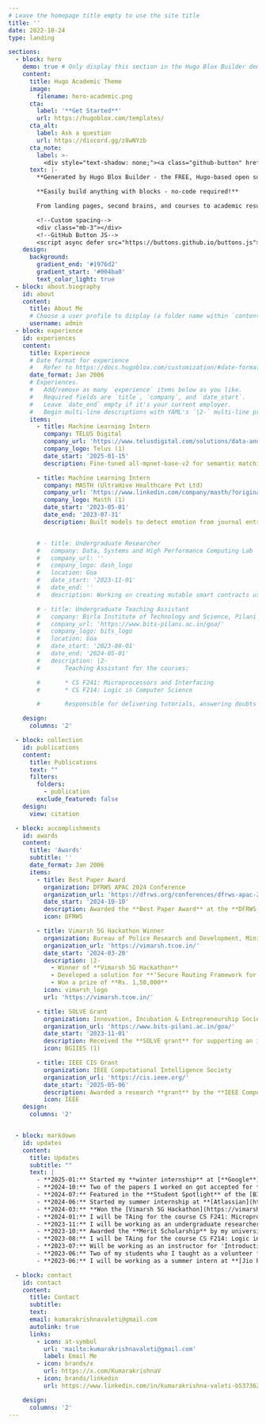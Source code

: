 ```yaml
---
# Leave the homepage title empty to use the site title
title: ''
date: 2022-10-24
type: landing

sections:
  - block: hero
    demo: true # Only display this section in the Hugo Blox Builder demo site
    content:
      title: Hugo Academic Theme
      image:
        filename: hero-academic.png
      cta:
        label: '**Get Started**'
        url: https://hugoblox.com/templates/
      cta_alt:
        label: Ask a question
        url: https://discord.gg/z8wNYzb
      cta_note:
        label: >-
          <div style="text-shadow: none;"><a class="github-button" href="https://github.com/HugoBlox/hugo-blox-builder" data-icon="octicon-star" data-size="large" data-show-count="true" aria-label="Star">Star Hugo Blox Builder</a></div><div style="text-shadow: none;"><a class="github-button" href="https://github.com/HugoBlox/theme-academic-cv" data-icon="octicon-star" data-size="large" data-show-count="true" aria-label="Star">Star the Academic template</a></div>
      text: |-
        **Generated by Hugo Blox Builder - the FREE, Hugo-based open source website builder trusted by 500,000+ sites.**

        **Easily build anything with blocks - no-code required!**

        From landing pages, second brains, and courses to academic resumés, conferences, and tech blogs.

        <!--Custom spacing-->
        <div class="mb-3"></div>
        <!--GitHub Button JS-->
        <script async defer src="https://buttons.github.io/buttons.js"></script>
    design:
      background:
        gradient_end: '#1976d2'
        gradient_start: '#004ba0'
        text_color_light: true
  - block: about.biography
    id: about
    content:
      title: About Me
      # Choose a user profile to display (a folder name within `content/authors/`)
      username: admin
  - block: experience
    id: experiences
    content:
      title: Experience
      # Date format for experience
      #   Refer to https://docs.hugoblox.com/customization/#date-format
      date_format: Jan 2006
      # Experiences.
      #   Add/remove as many `experience` items below as you like.
      #   Required fields are `title`, `company`, and `date_start`.
      #   Leave `date_end` empty if it's your current employer.
      #   Begin multi-line descriptions with YAML's `|2-` multi-line prefix.
      items:
        - title: Machine Learning Intern
          company: TELUS Digital 
          company_url: 'https://www.telusdigital.com/solutions/data-and-ai-solutions'
          company_logo: Telus (1)
          date_start: '2025-01-15'
          description: Fine-tuned all-mpnet-base-v2 for semantic matching of job attributes (>98% accuracy) and Optimized inference for LLaMA 8B using quantization, speculative decoding, and vLLM

        - title: Machine Learning Intern
          company: MASTH (UltraHive Healthcare Pvt Ltd)
          company_url: 'https://www.linkedin.com/company/masth/?originalSubdomain=in'
          company_logo: Masth (1)
          date_start: '2023-05-01'
          date_end: '2023-07-31'
          description: Built models to detect emotion from journal entries (up to 97% accuracy) and Developed Flask APIs and Android mock apps for deployment testing


        # - title: Undergraduate Researcher
        #   company: Data, Systems and High Performance Computing Lab 
        #   company_url: ''
        #   company_logo: dash_logo
        #   location: Goa
        #   date_start: '2023-11-01'
        #   date_end: ''
        #   description: Working on creating mutable smart contracts using the diamond standard (EIP-2535), assessing feasibility and security

        # - title: Undergraduate Teaching Assistant
        #   company: Birla Institute of Technology and Science, Pilani
        #   company_url: 'https://www.bits-pilani.ac.in/goa/'
        #   company_logo: bits_logo
        #   location: Goa
        #   date_start: '2023-08-01'
        #   date_end: '2024-05-01'
        #   description: |2-
        #       Teaching Assistant for the courses:

        #       * CS F241: Microprocessors and Interfacing
        #       * CS F214: Logic in Computer Science

        #       Responsible for delivering tutorials, answering doubts and creating programming labs

    design:
      columns: '2'

  - block: collection
    id: publications
    content:
      title: Publications
      text: ""
      filters:
        folders:
          - publication
        exclude_featured: false
    design:
      view: citation

  - block: accomplishments
    id: awards
    content:
      title: 'Awards'
      subtitle: ''
      date_format: Jan 2006
      items:
        - title: Best Paper Award
          organization: DFRWS APAC 2024 Conference
          organization_url: 'https://dfrws.org/conferences/dfrws-apac-2024/'
          date_start: '2024-10-10'
          description: Awarded the **Best Paper Award** at the **DFRWS APAC 2024 Conference**
          icon: DFRWS

        - title: Vimarsh 5G Hackathon Winner
          organization: Bureau of Police Research and Development, Ministry of Home Affairs, and TCoE-India
          organization_url: 'https://vimarsh.tcoe.in/'
          date_start: '2024-03-20'
          description: |2-
            - Winner of **Vimarsh 5G Hackathon**  
            - Developed a solution for **‘Secure Routing Framework for a 5G Private Network’**  
            - Won a prize of **Rs. 1,50,000**
          icon: vimarsh_logo
          url: 'https://vimarsh.tcoe.in/'

        - title: SOLVE Grant
          organization: Innovation, Incubation & Entrepreneurship Society, BITS Goa
          organization_url: 'https://www.bits-pilani.ac.in/goa/'
          date_start: '2023-11-01'
          description: Received the **SOLVE grant** for supporting an innovative student-led research project
          icon: BGIIES (1)

        - title: IEEE CIS Grant
          organization: IEEE Computational Intelligence Society
          organization_url: 'https://cis.ieee.org/'
          date_start: '2025-05-06'
          description: Awarded a research **grant** by the **IEEE Computational Intelligence Society**
          icon: IEEE
    design:
      columns: '2'


  - block: markdown
    id: updates
    content:
      title: Updates
      subtitle: ""
      text: |
        - **2025-01:** Started my **winter internship** at [**Google**](https://www.google.com/) as a **Software Engineering Intern**.
        - **2024-10:** Two of the papers I worked on got accepted for **publication** and **presentation** at [IEEE Consumer Communications and Networking Conference](https://ccnc2025.ieee-ccnc.org/) (**IEEE CCNC 2025**)
        - **2024-07:** Featured in the **Student Spotlight** of the [BITSology Newsletter Vol. 6](https://www.bits-pilani.ac.in/BITSology/BITSology-June-2024/) for winning the Vimarsh 5G Hackathon!
        - **2024-06:** Started my summer internship at **[Atlassian](https://www.atlassian.com/)**. Very excited for the journey ahead!
        - **2024-03:** **Won the [Vimarsh 5G Hackathon](https://vimarsh.tcoe.in/)** organized by the Bureau of Police Research & Development, Ministry of Home Affairs, Department of Telecom and TCoE-India
        - **2024-01:** I will be TAing for the course CS F241: Microprocessors and Interfacing for Spring Semester '24
        - **2023-11:** I will be working as an undergraduate researcher at **Data, Systems and High Performance Computing Lab** at BITS Goa!
        - **2023-10:** Awarded the **Merit Scholarship** by my university
        - **2023-08:** I will be TAing for the course CS F214: Logic in Computer Science for Fall Semester '23
        - **2023-07:** Will be working as an instructor for 'Introduction to Competitive Programming' as a part of [Quark Summer Technical Projects](https://unstop.com/events/quark-summer-techincal-projects-birla-institute-of-technology-and-sciences-bits-pilani-kk-birla-goa-campus-708142)
        - **2023-06:** Two of my students who I taught as a volunteer for [Nirmaan](https://nirmaan.org/) qualified the JNV scholarship exam! I'm really proud of them!
        - **2023-06:** I will be working as a summer intern at **[Jio Platforms](https://www.jio.com/platforms/)**

  - block: contact
    id: contact
    content:
      title: Contact
      subtitle:
      text: 
      email: kumarakrishnavaleti@gmail.com
      autolink: true
      links:
        - icon: at-symbol
          url: 'mailto:kumarakrishnavaleti@gmail.com'
          label: Email Me
        - icon: brands/x
          url: https://x.com/KumarakrishnaV
        - icon: brands/linkedin
          url: https://www.linkedin.com/in/kumarakrishna-valeti-b53736228/

    design:
      columns: '2'
---
```

